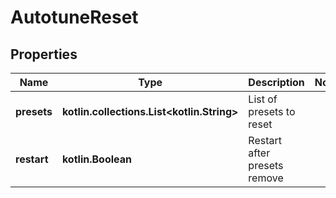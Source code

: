 
# AutotuneReset

## Properties
| Name | Type | Description | Notes |
| ------------ | ------------- | ------------- | ------------- |
| **presets** | **kotlin.collections.List&lt;kotlin.String&gt;** | List of presets to reset |  |
| **restart** | **kotlin.Boolean** | Restart after presets remove |  |



